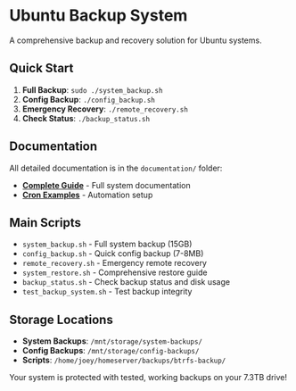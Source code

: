 # Ubuntu Backup System

A comprehensive backup and recovery solution for Ubuntu systems.

## Quick Start

1. **Full Backup**: `sudo ./system_backup.sh`
2. **Config Backup**: `./config_backup.sh`
3. **Emergency Recovery**: `./remote_recovery.sh`
4. **Check Status**: `./backup_status.sh`

## Documentation

All detailed documentation is in the `documentation/` folder:

- **[Complete Guide](documentation/README.md)** - Full system documentation
- **[Cron Examples](documentation/new_backup_crontab.txt)** - Automation setup

## Main Scripts

- `system_backup.sh` - Full system backup (15GB)
- `config_backup.sh` - Quick config backup (7-8MB)
- `remote_recovery.sh` - Emergency remote recovery
- `system_restore.sh` - Comprehensive restore guide
- `backup_status.sh` - Check backup status and disk usage
- `test_backup_system.sh` - Test backup integrity

## Storage Locations

- **System Backups**: `/mnt/storage/system-backups/`
- **Config Backups**: `/mnt/storage/config-backups/`
- **Scripts**: `/home/joey/homeserver/backups/btrfs-backup/`

Your system is protected with tested, working backups on your 7.3TB drive!
